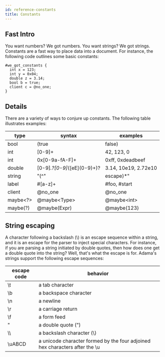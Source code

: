 ```yaml
---
id: reference-constants
title: Constants
---
```


## Fast Intro

You want numbers? We got numbers. You want strings? We got strings. Constants are a fast way to place data into a document. For instance, the following code outlines some basic constants:

```adama
#we_got_constants {
  int x = 123;
  int y = 0x04;
  double z = 3.14;
  bool b = true;
  client c = @no_one;
}
```

## Details

There are a variety of ways to conjure up constants. The following table illustrates examples:

| type | syntax | examples |
| --- | --- | --- |
| bool | (true | false) | false, true |
| int | [0-9]+ | 42, 123, 0 |
| int | 0x[0-9a-fA-F]+ | 0xff, 0xdeadbeef |
| double | [0-9]*.?[0-9]*(\[eE\](0-9)+)? | 3.14, 10e19, 2.72e10 |
| string | "(^"|escape)*" | "", "hello world", "\" |
| label | #[a-z]+ | #foo, #start |
| client | @no_one | @no_one |
| maybe&lt;?&gt; | @maybe&lt;Type&gt; | @maybe&lt;int&gt; |
| maybe(?) | @maybe(Expr) | @maybe(123) |
 
## String escaping

A character following a backslash (\\) is an escape sequence within a string, and it is an escape for the parser to inject special characters. For instance, if you are parsing a string initiated by double quotes, then how does one get a double quote into the string? Well, that's what the escape is for. Adama's strings support the following escape sequences:

| escape code | behavior |
| --- | --- |
| \t | a tab character |
| \b | a backspace character |
| \n | a newline |
| \r | a carriage return |
| \f | a form feed |
| \" | a double quote (") |
| \\\\ | a backslash character (\\) |
| \uABCD | a unicode character formed by the four adjoined hex characters after the \u |

